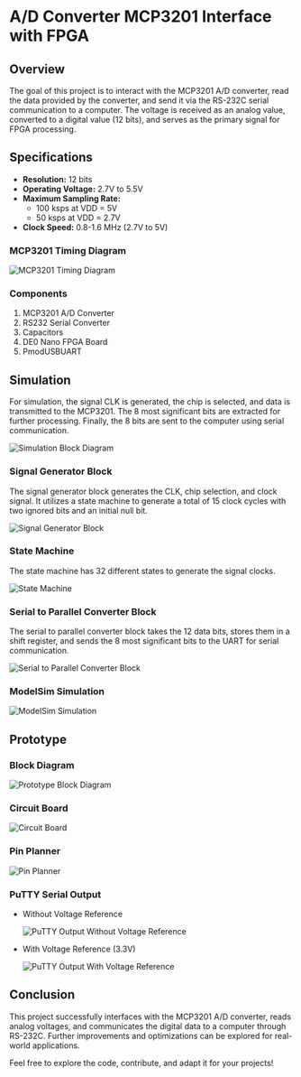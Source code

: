 # A/D Converter MCP3201 Interface with FPGA

## Overview

The goal of this project is to interact with the MCP3201 A/D converter, read the data provided by the converter, and send it via the RS-232C serial communication to a computer. The voltage is received as an analog value, converted to a digital value (12 bits), and serves as the primary signal for FPGA processing.

## Specifications

- **Resolution:** 12 bits
- **Operating Voltage:** 2.7V to 5.5V
- **Maximum Sampling Rate:**
  - 100 ksps at VDD = 5V
  - 50 ksps at VDD = 2.7V
- **Clock Speed:** 0.8-1.6 MHz (2.7V to 5V)

### MCP3201 Timing Diagram

![MCP3201 Timing Diagram](images/mcp3201_timing_diagram.jpg)

### Components

1. MCP3201 A/D Converter
2. RS232 Serial Converter
3. Capacitors
4. DE0 Nano FPGA Board
5. PmodUSBUART

## Simulation

For simulation, the signal CLK is generated, the chip is selected, and data is transmitted to the MCP3201. The 8 most significant bits are extracted for further processing. Finally, the 8 bits are sent to the computer using serial communication.

![Simulation Block Diagram](images/simulation_block_diagram.jpg)

### Signal Generator Block

The signal generator block generates the CLK, chip selection, and clock signal. It utilizes a state machine to generate a total of 15 clock cycles with two ignored bits and an initial null bit.

![Signal Generator Block](images/signal_generator_block.jpg)

### State Machine

The state machine has 32 different states to generate the signal clocks.

![State Machine](images/state_machine.jpg)

### Serial to Parallel Converter Block

The serial to parallel converter block takes the 12 data bits, stores them in a shift register, and sends the 8 most significant bits to the UART for serial communication.

![Serial to Parallel Converter Block](images/serial_to_parallel_converter.jpg)

### ModelSim Simulation

![ModelSim Simulation](images/modelsim_simulation.jpg)

## Prototype

### Block Diagram

![Prototype Block Diagram](images/prototype_block_diagram.jpg)

### Circuit Board

![Circuit Board](images/circuit_board.jpg)

### Pin Planner

![Pin Planner](images/pin_planner.jpg)

### PuTTY Serial Output

- Without Voltage Reference

  ![PuTTY Output Without Voltage Reference](images/putty_output_without_voltage.jpg)

- With Voltage Reference (3.3V)

  ![PuTTY Output With Voltage Reference](images/putty_output_with_voltage.jpg)

## Conclusion

This project successfully interfaces with the MCP3201 A/D converter, reads analog voltages, and communicates the digital data to a computer through RS-232C. Further improvements and optimizations can be explored for real-world applications.

Feel free to explore the code, contribute, and adapt it for your projects!



